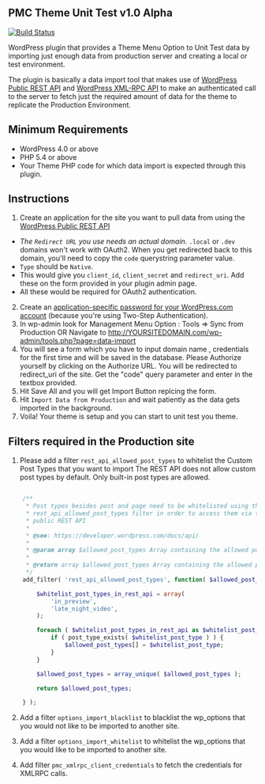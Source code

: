 PMC Theme Unit Test v1.0 Alpha
---------------------------------

[![Build Status](https://travis-ci.org/Penske-Media-Corp/pmc-theme-unit-test.svg?branch=master)](https://travis-ci.org/Penske-Media-Corp/pmc-theme-unit-test)

WordPress plugin that provides a Theme Menu Option to Unit Test data by importing just enough data from production server and creating a local or test environment.

The plugin is basically a data import tool that makes use of [WordPress Public REST API](https://developer.wordpress.com/docs/api/) and [WordPress XML-RPC API](https://codex.wordpress.org/XML-RPC_WordPress_API/Taxonomies) to make an authenticated call to the server to fetch just the required amount of data for the theme to replicate the Production Environment.

## Minimum Requirements

- WordPress 4.0 or above
- PHP 5.4 or above
- Your Theme PHP code for which data import is expected through this plugin.

## Instructions

1. Create an application for the site you want to pull data from using the [WordPress Public REST API](https://developer.wordpress.com/apps/)
  * *The `Redirect URL` you use needs an actual domain.* `.local` or `.dev` domains won't work with OAuth2. When you get redirected back to this domain, you'll need to copy the `code` querystring parameter value.
  * `Type` should be `Native`.
  * This would give you `client_id`, `client_secret` and `redirect_uri`. Add these on the form provided in your plugin admin page.
  * All these would be required for OAuth2 authentication.
2. Create an [application-specific password for your WordPress.com account](https://en.support.wordpress.com/security/two-step-authentication/#application-specific-passwords) (because you're using Two-Step Authentication).
3. In wp-admin look for Management Menu Option :  Tools => Sync from Production
			OR
	Navigate to http://YOURSITEDOMAIN.com/wp-admin/tools.php?page=data-import
4. You will see a form which you have to input domain name , credentials for the first time and will be saved in the database. Please Authorize yourself by clicking on the Authorize URL. You will be redirected to redirect_uri of the site. Get the "code" query parameter and enter in the textbox provided.
5. Hit Save All and you will get Import Button replcing the form.
6. Hit `Import Data from Production` and wait patiently as the data gets imported in the background.
7. Voila! Your theme is setup and you can start to unit test you theme.

## Filters required in the Production site

1. Please add a filter `rest_api_allowed_post_types` to whitelist the Custom Post Types that you want to import
	The REST API does not allow custom post types by default. Only built-in post types are allowed.
```php

	/**
	 * Post types besides post and page need to be whitelisted using the
	 * rest_api_allowed_post_types filter in order to access them via the
	 * public REST API
	 *
	 * @see: https://developer.wordpress.com/docs/api/
	 *
	 * @param array $allowed_post_types Array containing the allowed post_types
	 *
	 * @return array $allowed_post_types Array containing the allowed post_types
	 */
	add_filter( 'rest_api_allowed_post_types', function( $allowed_post_types ) {

		$whitelist_post_types_in_rest_api = array(
			'in_preview',
			'late_night_video',
		);

		foreach ( $whitelist_post_types_in_rest_api as $whitelist_post_type ) {
			if ( post_type_exists( $whitelist_post_type ) ) {
				$allowed_post_types[] = $whitelist_post_type;
			}
		}

		$allowed_post_types = array_unique( $allowed_post_types );

		return $allowed_post_types;

	} );

```

2. Add a filter `options_import_blacklist` to blacklist the wp_options that you would not like to be imported to another site.

3. Add a filter `options_import_whitelist` to whitelist the wp_options that you would like to be imported to another site.

4. Add filter `pmc_xmlrpc_client_credentials` to fetch the credentials for XMLRPC calls.



